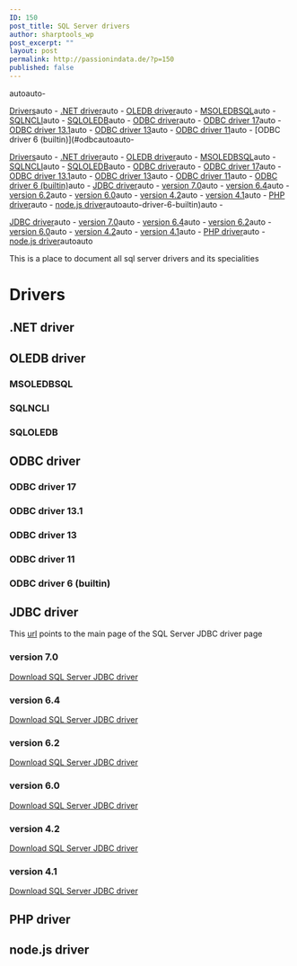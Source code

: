 ```yaml
---
ID: 150
post_title: SQL Server drivers
author: sharptools_wp
post_excerpt: ""
layout: post
permalink: http://passionindata.de/?p=150
published: false
---
```

<!-- TOC -->autoauto- 

[Drivers][1]auto - [.NET driver][2]auto - [OLEDB driver][3]auto - [MSOLEDBSQL][4]auto - [SQLNCLI][5]auto - [SQLOLEDB][6]auto - [ODBC driver][7]auto - [ODBC driver 17][8]auto - [ODBC driver 13.1][9]auto - [ODBC driver 13][10]auto - [ODBC driver 11][11]auto - \[ODBC driver 6 (builtin)\](#odbc<!-- TOC -->autoauto- 

[Drivers][1]auto - [.NET driver][2]auto - [OLEDB driver][3]auto - [MSOLEDBSQL][4]auto - [SQLNCLI][5]auto - [SQLOLEDB][6]auto - [ODBC driver][7]auto - [ODBC driver 17][8]auto - [ODBC driver 13.1][9]auto - [ODBC driver 13][10]auto - [ODBC driver 11][11]auto - [ODBC driver 6 (builtin)][12]auto - [JDBC driver][13]auto - [version 7.0][14]auto - [version 6.4][15]auto - [version 6.2][16]auto - [version 6.0][17]auto - [version 4.2][18]auto - [version 4.1][19]auto - [PHP driver][20]auto - [node.js driver][21]autoauto<!-- /TOC -->-driver-6-builtin)auto - 

[JDBC driver][13]auto - [version 7.0][14]auto - [version 6.4][15]auto - [version 6.2][16]auto - [version 6.0][17]auto - [version 4.2][18]auto - [version 4.1][19]auto - [PHP driver][20]auto - [node.js driver][21]autoauto<!-- /TOC -->

This is a place to document all sql server drivers and its specialities

# Drivers

## .NET driver

## OLEDB driver

### MSOLEDBSQL

### SQLNCLI

### SQLOLEDB

## ODBC driver

### ODBC driver 17

### ODBC driver 13.1

### ODBC driver 13

### ODBC driver 11

### ODBC driver 6 (builtin)

## JDBC driver

This [url][22] points to the main page of the SQL Server JDBC driver page

### version 7.0

[Download SQL Server JDBC driver][23]

### version 6.4

[Download SQL Server JDBC driver][24]

### version 6.2

[Download SQL Server JDBC driver][25]

### version 6.0

[Download SQL Server JDBC driver][26]

### version 4.2

[Download SQL Server JDBC driver][27]

### version 4.1

[Download SQL Server JDBC driver][28]

## PHP driver

## node.js driver

 [1]: #drivers
 [2]: #net-driver
 [3]: #oledb-driver
 [4]: #msoledbsql
 [5]: #sqlncli
 [6]: #sqloledb
 [7]: #odbc-driver
 [8]: #odbc-driver-17
 [9]: #odbc-driver-131
 [10]: #odbc-driver-13
 [11]: #odbc-driver-11
 [12]: #odbc-driver-6-builtin
 [13]: #jdbc-driver
 [14]: #version-70
 [15]: #version-64
 [16]: #version-62
 [17]: #version-60
 [18]: #version-42
 [19]: #version-41
 [20]: #php-driver
 [21]: #nodejs-driver
 [22]: https://docs.microsoft.com/en-us/sql/connect/jdbc/download-microsoft-jdbc-driver-for-sql-server
 [23]: https://www.microsoft.com/en-us/download/details.aspx?id=57175
 [24]: https://www.microsoft.com/en-us/download/details.aspx?id=56615
 [25]: https://www.microsoft.com/en-us/download/details.aspx?id=55539
 [26]: https://www.microsoft.com/en-us/download/details.aspx?displaylang=en&id=11774
 [27]: https://www.microsoft.com/en-us/download/details.aspx?id=54671
 [28]: https://www.microsoft.com/en-us/download/details.aspx?id=54670